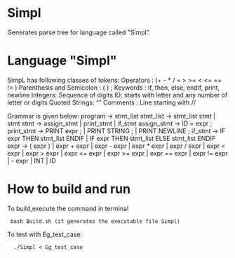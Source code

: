 # Simpl
Generates parse tree for language called "Simpl".

# Language "Simpl"
 SimpL has following classes of tokens:
          Operators : (+ - * /  = > >=  < <= == != )
          Parenthesis and Semicolon :  ( ) ;
          Keywords : if, then, else, endif, print, newline
          Integers: Sequence of digits
          ID: starts with letter and any number of letter or digits
          Quoted Strings: “<string>”
          Comments : Line starting with //

Grammar is given below:
          program -> stmt_list 
          stmt_list -> stmt_list stmt  | stmt 
          stmt -> assign_stmt | print_stmt | if_stmt 
          assign_stmt -> ID = expr ;
          print_stmt -> PRINT expr ; | PRINT STRING ; | PRINT NEWLINE ; if_stmt -> IF expr THEN stmt_list ENDIF 
                     | IF expr THEN stmt_list ELSE stmt_list ENDIF 
          expr -> ( expr ) | expr + expr | expr - expr | expr * expr | expr / expr 
               | expr < expr | expr > expr | expr <= expr | expr >= expr | expr == expr
               | expr != expr | - expr | INT | ID 

 
 
# How to build and run
To build,execute the command in terminal
          
     bash Build.sh (it generates the executable file Simpl)

To test with Eg_test_case:
      
      ./Simpl < Eg_test_case 

